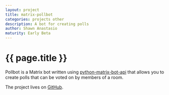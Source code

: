 ```yaml
---
layout: project
title: matrix-pollbot
categories: projects other
description: A bot for creating polls
author: Shawn Anastasio
maturity: Early Beta
---
```


# {{ page.title }}

Pollbot is a Matrix bot written using [python-matrix-bot-api](https://github.com/shawnanastasio/python-matrix-bot-api/) that allows you to create polls that can be voted on by members of a room.

The project lives on [GitHub](https://github.com/shawnanastasio/matrix-pollbot).
